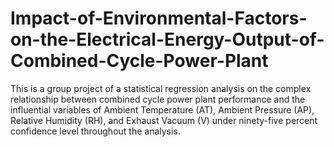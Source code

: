 # Impact-of-Environmental-Factors-on-the-Electrical-Energy-Output-of-Combined-Cycle-Power-Plant
This is a group project of a statistical regression analysis on  the complex relationship between  combined cycle power plant performance and the influential variables of Ambient  Temperature (AT), Ambient Pressure (AP), Relative Humidity (RH), and Exhaust  Vacuum (V) under ninety-five percent confidence level throughout the analysis. 
